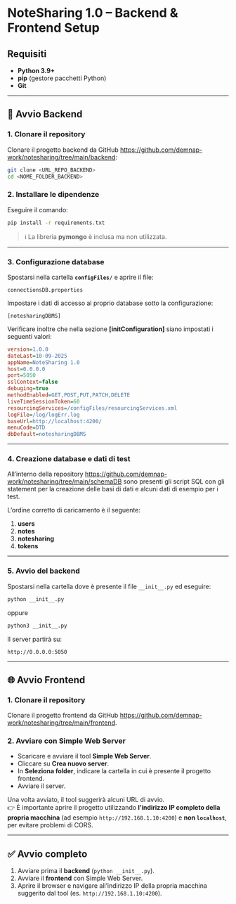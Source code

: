 # NoteSharing 1.0 – Backend & Frontend Setup

## Requisiti
- **Python 3.9+**
- **pip** (gestore pacchetti Python)
- **Git**

---

## 🚀 Avvio Backend

### 1. Clonare il repository
Clonare il progetto backend da GitHub https://github.com/demnap-work/notesharing/tree/main/backend:
```bash
git clone <URL_REPO_BACKEND>
cd <NOME_FOLDER_BACKEND>
```

### 2. Installare le dipendenze
Eseguire il comando:
```bash
pip install -r requirements.txt
```

> ℹ️ La libreria **pymongo** è inclusa ma non utilizzata.

---

### 3. Configurazione database
Spostarsi nella cartella **`configFiles/`** e aprire il file:
```
connectionsDB.properties
```

Impostare i dati di accesso al proprio database sotto la configurazione:
```
[notesharingDBMS]
```

Verificare inoltre che nella sezione **[initConfiguration]** siano impostati i seguenti valori:

```ini
version=1.0.0
dateLast=10-09-2025
appName=NoteSharing 1.0   
host=0.0.0.0
port=5050
sslContext=false
debuging=true
methodEnabled=GET,POST,PUT,PATCH,DELETE
liveTimeSessionToken=60
resourcingServices=/configFiles/resourcingServices.xml
logFile=/log/logErr.log
baseUrl=http://localhost:4200/
menuCode=DTD
dbDefault=notesharingDBMS
```

---

### 4. Creazione database e dati di test
All’interno della repository https://github.com/demnap-work/notesharing/tree/main/schemaDB sono presenti gli script SQL con gli statement per la creazione delle basi di dati e alcuni dati di esempio per i test.  

L’ordine corretto di caricamento è il seguente:
1. **users**
2. **notes**
3. **notesharing**
4. **tokens**
---

### 5. Avvio del backend
Spostarsi nella cartella dove è presente il file `__init__.py` ed eseguire:

```bash
python __init__.py
```
oppure  
```bash
python3 __init__.py
```

Il server partirà su:
```
http://0.0.0.0:5050
```

---

## 🌐 Avvio Frontend

### 1. Clonare il repository
Clonare il progetto frontend da GitHub https://github.com/demnap-work/notesharing/tree/main/frontend.

### 2. Avviare con Simple Web Server
- Scaricare e avviare il tool **Simple Web Server**.  
- Cliccare su **Crea nuovo server**.  
- In **Seleziona folder**, indicare la cartella in cui è presente il progetto frontend.  
- Avviare il server.  

Una volta avviato, il tool suggerirà alcuni URL di avvio.  
👉 È importante aprire il progetto utilizzando **l’indirizzo IP completo della propria macchina** (ad esempio `http://192.168.1.10:4200`) e **non `localhost`**, per evitare problemi di CORS.

---

## ✅ Avvio completo
1. Avviare prima il **backend** (`python __init__.py`).  
2. Avviare il **frontend** con Simple Web Server.  
3. Aprire il browser e navigare all’indirizzo IP della propria macchina suggerito dal tool (es. `http://192.168.1.10:4200`).  
